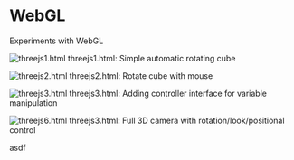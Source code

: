 WebGL
=====

Experiments with WebGL

![threejs1.html](http://zippy.gfycat.com/DelectableIllustriousAnt.gif)
threejs1.html: Simple automatic rotating cube

![threejs2.html](http://zippy.gfycat.com/ExcitableCandidEastrussiancoursinghounds.gif)
threejs2.html: Rotate cube with mouse

![threejs3.html](http://zippy.gfycat.com/TediousThreadbareIchthyostega.gif)
threejs3.html: Adding controller interface for variable manipulation

![threejs6.html](http://giant.gfycat.com/BiodegradableKindheartedAddax.gif)
threejs3.html: Full 3D camera with rotation/look/positional control


asdf
